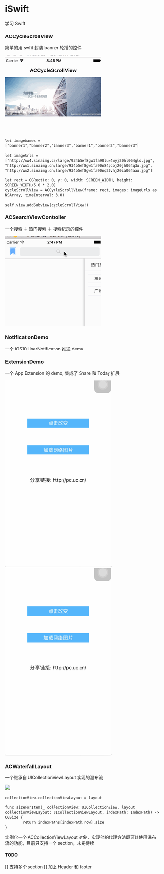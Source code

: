 # iSwift
学习 Swift

### ACCycleScrollView
简单的用 swfit 封装 banner 轮播的控件

![](Resources/ACCycleScrollView.gif)

```
let imageNames = ["banner1","banner2","banner3","banner1","banner2","banner3"]
        
let imageUrls = ["http://ww4.sinaimg.cn/large/934b5ef8gw1fa90luk4wyj20hl064gls.jpg",
"http://ww1.sinaimg.cn/large/934b5ef8gw1fa90n84qcoj20jh064q3u.jpg",
"http://ww2.sinaimg.cn/large/934b5ef8gw1fa90nq20vhj20ia064aau.jpg"]
        
let rect = CGRect(x: 0, y: 0, width: SCREEN_WIDTH, height: SCREEN_WIDTH/5.0 * 2.0)
cycleScrollView = ACCycleScrollView(frame: rect, images: imageUrls as NSArray, timeInterval: 3.0)
        
self.view.addSubview(cycleScrollView!)
```    

### ACSearchViewController
一个搜索 ＋ 热门搜索 ＋ 搜索纪录的控件

![](Resources/ACSearchViewController.gif)  

### NotificationDemo  

一个 iOS10 UserNotification 推送 demo

### ExtensionDemo  

一个 App Extension 的 demo, 集成了 Share 和 Today 扩展

![](Resources/extension-1.gif) 
![](Resources/extension-2.gif) 


### ACWaterfallLayout

一个继承自 UICollectionViewLayout 实现的瀑布流

![](Resources/ACWaterfallLayout.gif)

```
collectionView.collectionViewLayout = layout

func sizeForItem(_ collectionView: UICollectionView, layout collectionViewLayout: UICollectionViewLayout, indexPath: IndexPath) -> CGSize {
        return indexPaths[indexPath.row].size
}

```

实例化一个 ACCollectionViewLayout 对象，实现他的代理方法既可以使用瀑布流的功能，目前只支持一个 section，未完待续

#### TODO
[] 支持多个 section
[] 加上 Header 和 footer
   

